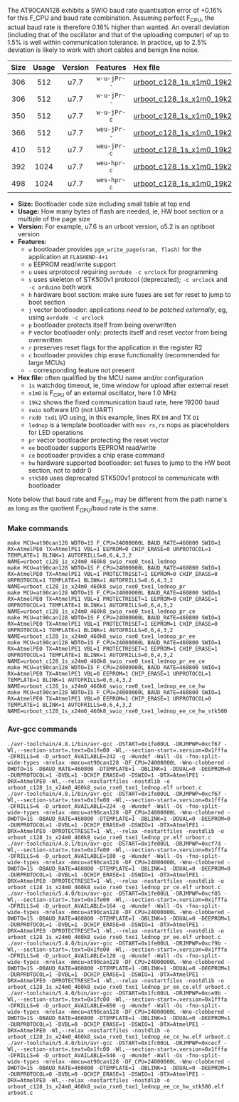 The AT90CAN128 exhibits a SWIO baud rate quantisation error of +0.16% for this F_CPU and baud rate combination. Assuming perfect F<sub>CPU</sub>, the actual baud rate is therefore 0.16% higher than wanted. An overall deviation (including that of the oscillator and that of the uploading computer) of up to 1.5% is well within communication tolerance. In practice, up to 2.5% deviation is likely to work with short cables and benign line noise.

|Size|Usage|Version|Features|Hex file|
|:-:|:-:|:-:|:-:|:--|
|306|512|u7.7|`w-u-jPr--`|[urboot_c128_1s_x1m0_19k2_swio_rxe0_txe1_lednop.hex](https://raw.githubusercontent.com/stefanrueger/urboot.hex/main/mcus/at90can128/watchdog_1_s/external_oscillator_x/%2B1m000000_hz/%2B%2B19k2_baud/uart0_rxe0_txe1/lednop/urboot_c128_1s_x1m0_19k2_swio_rxe0_txe1_lednop.hex)|
|306|512|u7.7|`w-u-jPr--`|[urboot_c128_1s_x1m0_19k2_swio_rxe0_txe1_lednop_pr.hex](https://raw.githubusercontent.com/stefanrueger/urboot.hex/main/mcus/at90can128/watchdog_1_s/external_oscillator_x/%2B1m000000_hz/%2B%2B19k2_baud/uart0_rxe0_txe1/lednop/urboot_c128_1s_x1m0_19k2_swio_rxe0_txe1_lednop_pr.hex)|
|350|512|u7.7|`w-u-jPr-c`|[urboot_c128_1s_x1m0_19k2_swio_rxe0_txe1_lednop_pr_ce.hex](https://raw.githubusercontent.com/stefanrueger/urboot.hex/main/mcus/at90can128/watchdog_1_s/external_oscillator_x/%2B1m000000_hz/%2B%2B19k2_baud/uart0_rxe0_txe1/lednop/urboot_c128_1s_x1m0_19k2_swio_rxe0_txe1_lednop_pr_ce.hex)|
|366|512|u7.7|`weu-jPr--`|[urboot_c128_1s_x1m0_19k2_swio_rxe0_txe1_lednop_pr_ee.hex](https://raw.githubusercontent.com/stefanrueger/urboot.hex/main/mcus/at90can128/watchdog_1_s/external_oscillator_x/%2B1m000000_hz/%2B%2B19k2_baud/uart0_rxe0_txe1/lednop/urboot_c128_1s_x1m0_19k2_swio_rxe0_txe1_lednop_pr_ee.hex)|
|410|512|u7.7|`weu-jPr-c`|[urboot_c128_1s_x1m0_19k2_swio_rxe0_txe1_lednop_pr_ee_ce.hex](https://raw.githubusercontent.com/stefanrueger/urboot.hex/main/mcus/at90can128/watchdog_1_s/external_oscillator_x/%2B1m000000_hz/%2B%2B19k2_baud/uart0_rxe0_txe1/lednop/urboot_c128_1s_x1m0_19k2_swio_rxe0_txe1_lednop_pr_ee_ce.hex)|
|392|1024|u7.7|`weu-hpr-c`|[urboot_c128_1s_x1m0_19k2_swio_rxe0_txe1_lednop_ee_ce_hw.hex](https://raw.githubusercontent.com/stefanrueger/urboot.hex/main/mcus/at90can128/watchdog_1_s/external_oscillator_x/%2B1m000000_hz/%2B%2B19k2_baud/uart0_rxe0_txe1/lednop/urboot_c128_1s_x1m0_19k2_swio_rxe0_txe1_lednop_ee_ce_hw.hex)|
|498|1024|u7.7|`wes-hpr-c`|[urboot_c128_1s_x1m0_19k2_swio_rxe0_txe1_lednop_ee_ce_hw_stk500.hex](https://raw.githubusercontent.com/stefanrueger/urboot.hex/main/mcus/at90can128/watchdog_1_s/external_oscillator_x/%2B1m000000_hz/%2B%2B19k2_baud/uart0_rxe0_txe1/lednop/urboot_c128_1s_x1m0_19k2_swio_rxe0_txe1_lednop_ee_ce_hw_stk500.hex)|

- **Size:** Bootloader code size including small table at top end
- **Usage:** How many bytes of flash are needed, ie, HW boot section or a multiple of the page size
- **Version:** For example, u7.6 is an urboot version, o5.2 is an optiboot version
- **Features:**
  + `w` bootloader provides `pgm_write_page(sram, flash)` for the application at `FLASHEND-4+1`
  + `e` EEPROM read/write support
  + `u` uses urprotocol requiring `avrdude -c urclock` for programming
  + `s` uses skeleton of STK500v1 protocol (deprecated); `-c urclock` and `-c arduino` both work
  + `h` hardware boot section: make sure fuses are set for reset to jump to boot section
  + `j` vector bootloader: applications *need to be patched externally*, eg, using `avrdude -c urclock`
  + `p` bootloader protects itself from being overwritten
  + `P` vector bootloader only: protects itself and reset vector from being overwritten
  + `r` preserves reset flags for the application in the register R2
  + `c` bootloader provides chip erase functionality (recommended for large MCUs)
  + `-` corresponding feature not present
- **Hex file:** often qualified by the MCU name and/or configuration
  + `1s` watchdog timeout, ie, time window for upload after external reset
  + `x1m0` is F<sub>CPU</sub> of an external oscillator, here 1.0 MHz
  + `19k2` shows the fixed communication baud rate, here 19200 baud
  + `swio` software I/O (not UART)
  + `rxd0 txd1` I/O using, in this example, lines RX `D0` and TX `D1`
  + `lednop` is a template bootloader with `mov rx,rx` nops as placeholders for LED operations
  + `pr` vector bootloader protecting the reset vector
  + `ee` bootloader supports EEPROM read/write
  + `ce` bootloader provides a chip erase command
  + `hw` hardware supported bootloader: set fuses to jump to the HW boot section, not to addr 0
  + `stk500` uses deprecated STK500v1 protocol to communicate with bootloader


Note below that baud rate and F<sub>CPU</sub> may be different from the path name's as long as the quotient F<sub>CPU</sub>/baud rate is the same.

### Make commands
```
make MCU=at90can128 WDTO=1S F_CPU=24000000L BAUD_RATE=460800 SWIO=1 RX=AtmelPE0 TX=AtmelPE1 VBL=1 EEPROM=0 CHIP_ERASE=0 URPROTOCOL=1 TEMPLATE=1 BLINK=1 AUTOFRILLS=0,6,4,3,2 NAME=urboot_c128_1s_x24m0_460k8_swio_rxe0_txe1_lednop
make MCU=at90can128 WDTO=1S F_CPU=24000000L BAUD_RATE=460800 SWIO=1 RX=AtmelPE0 TX=AtmelPE1 VBL=1 PROTECTRESET=1 EEPROM=0 CHIP_ERASE=0 URPROTOCOL=1 TEMPLATE=1 BLINK=1 AUTOFRILLS=0,6,4,3,2 NAME=urboot_c128_1s_x24m0_460k8_swio_rxe0_txe1_lednop_pr
make MCU=at90can128 WDTO=1S F_CPU=24000000L BAUD_RATE=460800 SWIO=1 RX=AtmelPE0 TX=AtmelPE1 VBL=1 PROTECTRESET=1 EEPROM=0 CHIP_ERASE=1 URPROTOCOL=1 TEMPLATE=1 BLINK=1 AUTOFRILLS=0,6,4,3,2 NAME=urboot_c128_1s_x24m0_460k8_swio_rxe0_txe1_lednop_pr_ce
make MCU=at90can128 WDTO=1S F_CPU=24000000L BAUD_RATE=460800 SWIO=1 RX=AtmelPE0 TX=AtmelPE1 VBL=1 PROTECTRESET=1 EEPROM=1 CHIP_ERASE=0 URPROTOCOL=1 TEMPLATE=1 BLINK=1 AUTOFRILLS=0,6,4,3,2 NAME=urboot_c128_1s_x24m0_460k8_swio_rxe0_txe1_lednop_pr_ee
make MCU=at90can128 WDTO=1S F_CPU=24000000L BAUD_RATE=460800 SWIO=1 RX=AtmelPE0 TX=AtmelPE1 VBL=1 PROTECTRESET=1 EEPROM=1 CHIP_ERASE=1 URPROTOCOL=1 TEMPLATE=1 BLINK=1 AUTOFRILLS=0,6,4,3,2 NAME=urboot_c128_1s_x24m0_460k8_swio_rxe0_txe1_lednop_pr_ee_ce
make MCU=at90can128 WDTO=1S F_CPU=24000000L BAUD_RATE=460800 SWIO=1 RX=AtmelPE0 TX=AtmelPE1 VBL=0 EEPROM=1 CHIP_ERASE=1 URPROTOCOL=1 TEMPLATE=1 BLINK=1 AUTOFRILLS=0,6,4,3,2 NAME=urboot_c128_1s_x24m0_460k8_swio_rxe0_txe1_lednop_ee_ce_hw
make MCU=at90can128 WDTO=1S F_CPU=24000000L BAUD_RATE=460800 SWIO=1 RX=AtmelPE0 TX=AtmelPE1 VBL=0 EEPROM=1 CHIP_ERASE=1 URPROTOCOL=0 TEMPLATE=1 BLINK=1 AUTOFRILLS=0,6,4,3,2 NAME=urboot_c128_1s_x24m0_460k8_swio_rxe0_txe1_lednop_ee_ce_hw_stk500
```

### Avr-gcc commands
```
./avr-toolchain/4.8.1/bin/avr-gcc -DSTART=0x1fe00UL -DRJMPWP=0xcf67 -Wl,--section-start=.text=0x1fe00 -Wl,--section-start=.version=0x1fffa -DFRILLS=6 -D_urboot_AVAILABLE=242 -g -Wundef -Wall -Os -fno-split-wide-types -mrelax -mmcu=at90can128 -DF_CPU=24000000L -Wno-clobbered -DWDTO=1S -DBAUD_RATE=460800 -DTEMPLATE=1 -DBLINK=1 -DDUAL=0 -DEEPROM=0 -DURPROTOCOL=1 -DVBL=1 -DCHIP_ERASE=0 -DSWIO=1 -DTX=AtmelPE1 -DRX=AtmelPE0 -Wl,--relax -nostartfiles -nostdlib -o urboot_c128_1s_x24m0_460k8_swio_rxe0_txe1_lednop.elf urboot.c
./avr-toolchain/4.8.1/bin/avr-gcc -DSTART=0x1fe00UL -DRJMPWP=0xcf67 -Wl,--section-start=.text=0x1fe00 -Wl,--section-start=.version=0x1fffa -DFRILLS=6 -D_urboot_AVAILABLE=224 -g -Wundef -Wall -Os -fno-split-wide-types -mrelax -mmcu=at90can128 -DF_CPU=24000000L -Wno-clobbered -DWDTO=1S -DBAUD_RATE=460800 -DTEMPLATE=1 -DBLINK=1 -DDUAL=0 -DEEPROM=0 -DURPROTOCOL=1 -DVBL=1 -DCHIP_ERASE=0 -DSWIO=1 -DTX=AtmelPE1 -DRX=AtmelPE0 -DPROTECTRESET=1 -Wl,--relax -nostartfiles -nostdlib -o urboot_c128_1s_x24m0_460k8_swio_rxe0_txe1_lednop_pr.elf urboot.c
./avr-toolchain/4.8.1/bin/avr-gcc -DSTART=0x1fe00UL -DRJMPWP=0xcf7d -Wl,--section-start=.text=0x1fe00 -Wl,--section-start=.version=0x1fffa -DFRILLS=6 -D_urboot_AVAILABLE=180 -g -Wundef -Wall -Os -fno-split-wide-types -mrelax -mmcu=at90can128 -DF_CPU=24000000L -Wno-clobbered -DWDTO=1S -DBAUD_RATE=460800 -DTEMPLATE=1 -DBLINK=1 -DDUAL=0 -DEEPROM=0 -DURPROTOCOL=1 -DVBL=1 -DCHIP_ERASE=1 -DSWIO=1 -DTX=AtmelPE1 -DRX=AtmelPE0 -DPROTECTRESET=1 -Wl,--relax -nostartfiles -nostdlib -o urboot_c128_1s_x24m0_460k8_swio_rxe0_txe1_lednop_pr_ce.elf urboot.c
./avr-toolchain/5.4.0/bin/avr-gcc -DSTART=0x1fe00UL -DRJMPWP=0xcf85 -Wl,--section-start=.text=0x1fe00 -Wl,--section-start=.version=0x1fffa -DFRILLS=6 -D_urboot_AVAILABLE=164 -g -Wundef -Wall -Os -fno-split-wide-types -mrelax -mmcu=at90can128 -DF_CPU=24000000L -Wno-clobbered -DWDTO=1S -DBAUD_RATE=460800 -DTEMPLATE=1 -DBLINK=1 -DDUAL=0 -DEEPROM=1 -DURPROTOCOL=1 -DVBL=1 -DCHIP_ERASE=0 -DSWIO=1 -DTX=AtmelPE1 -DRX=AtmelPE0 -DPROTECTRESET=1 -Wl,--relax -nostartfiles -nostdlib -o urboot_c128_1s_x24m0_460k8_swio_rxe0_txe1_lednop_pr_ee.elf urboot.c
./avr-toolchain/5.4.0/bin/avr-gcc -DSTART=0x1fe00UL -DRJMPWP=0xcf9b -Wl,--section-start=.text=0x1fe00 -Wl,--section-start=.version=0x1fffa -DFRILLS=6 -D_urboot_AVAILABLE=120 -g -Wundef -Wall -Os -fno-split-wide-types -mrelax -mmcu=at90can128 -DF_CPU=24000000L -Wno-clobbered -DWDTO=1S -DBAUD_RATE=460800 -DTEMPLATE=1 -DBLINK=1 -DDUAL=0 -DEEPROM=1 -DURPROTOCOL=1 -DVBL=1 -DCHIP_ERASE=1 -DSWIO=1 -DTX=AtmelPE1 -DRX=AtmelPE0 -DPROTECTRESET=1 -Wl,--relax -nostartfiles -nostdlib -o urboot_c128_1s_x24m0_460k8_swio_rxe0_txe1_lednop_pr_ee_ce.elf urboot.c
./avr-toolchain/5.4.0/bin/avr-gcc -DSTART=0x1fc00UL -DRJMPWP=0xce9b -Wl,--section-start=.text=0x1fc00 -Wl,--section-start=.version=0x1fffa -DFRILLS=6 -D_urboot_AVAILABLE=650 -g -Wundef -Wall -Os -fno-split-wide-types -mrelax -mmcu=at90can128 -DF_CPU=24000000L -Wno-clobbered -DWDTO=1S -DBAUD_RATE=460800 -DTEMPLATE=1 -DBLINK=1 -DDUAL=0 -DEEPROM=1 -DURPROTOCOL=1 -DVBL=0 -DCHIP_ERASE=1 -DSWIO=1 -DTX=AtmelPE1 -DRX=AtmelPE0 -Wl,--relax -nostartfiles -nostdlib -o urboot_c128_1s_x24m0_460k8_swio_rxe0_txe1_lednop_ee_ce_hw.elf urboot.c
./avr-toolchain/5.4.0/bin/avr-gcc -DSTART=0x1fc00UL -DRJMPWP=0xcecf -Wl,--section-start=.text=0x1fc00 -Wl,--section-start=.version=0x1fffa -DFRILLS=6 -D_urboot_AVAILABLE=546 -g -Wundef -Wall -Os -fno-split-wide-types -mrelax -mmcu=at90can128 -DF_CPU=24000000L -Wno-clobbered -DWDTO=1S -DBAUD_RATE=460800 -DTEMPLATE=1 -DBLINK=1 -DDUAL=0 -DEEPROM=1 -DURPROTOCOL=0 -DVBL=0 -DCHIP_ERASE=1 -DSWIO=1 -DTX=AtmelPE1 -DRX=AtmelPE0 -Wl,--relax -nostartfiles -nostdlib -o urboot_c128_1s_x24m0_460k8_swio_rxe0_txe1_lednop_ee_ce_hw_stk500.elf urboot.c
```

